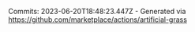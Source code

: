 Commits: 2023-06-20T18:48:23.447Z - Generated via https://github.com/marketplace/actions/artificial-grass
<br>
